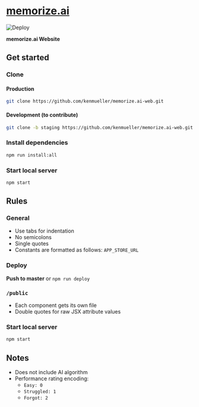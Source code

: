 # [memorize.ai](https://memorize.ai)

![Deploy](https://github.com/kenmueller/memorize.ai-web/workflows/Deploy/badge.svg)

**memorize.ai Website**

## Get started

### Clone

#### Production

```bash
git clone https://github.com/kenmueller/memorize.ai-web.git
```

#### Development (to contribute)

```bash
git clone -b staging https://github.com/kenmueller/memorize.ai-web.git
```

### Install dependencies

```bash
npm run install:all
```

### Start local server

```bash
npm start
```

## Rules

### General

- Use tabs for indentation
- No semicolons
- Single quotes
- Constants are formatted as follows: `APP_STORE_URL`

### Deploy

**Push to master** or `npm run deploy`

### `/public`

- Each component gets its own file
- Double quotes for raw JSX attribute values

### Start local server

```bash
npm start
```

## Notes

- Does not include AI algorithm
- Performance rating encoding:
    - `Easy: 0`
    - `Struggled: 1`
    - `Forgot: 2`
